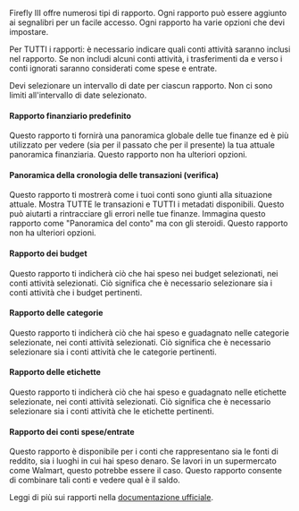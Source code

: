 Firefly III offre numerosi tipi di rapporto. Ogni rapporto può essere aggiunto ai segnalibri per un facile accesso. Ogni rapporto ha varie opzioni che devi impostare.

Per TUTTI i rapporti: è necessario indicare quali conti attività saranno inclusi nel rapporto. Se non includi alcuni conti attività, i trasferimenti da e verso i conti ignorati saranno considerati come spese e entrate.

Devi selezionare un intervallo di date per ciascun rapporto. Non ci sono limiti all'intervallo di date selezionato.

#### Rapporto finanziario predefinito

Questo rapporto ti fornirà una panoramica globale delle tue finanze ed è più utilizzato per vedere (sia per il passato che per il presente) la tua attuale panoramica finanziaria. Questo rapporto non ha ulteriori opzioni.

#### Panoramica della cronologia delle transazioni (verifica)

Questo rapporto ti mostrerà come i tuoi conti sono giunti alla situazione attuale. Mostra TUTTE le transazioni e TUTTI i metadati disponibili. Questo può aiutarti a rintracciare gli errori nelle tue finanze. Immagina questo rapporto come "Panoramica del conto" ma con gli steroidi. Questo rapporto non ha ulteriori opzioni.

#### Rapporto dei budget

Questo rapporto ti indicherà ciò che hai speso nei budget selezionati, nei conti attività selezionati. Ciò significa che è necessario selezionare sia i conti attività che i budget pertinenti.

#### Rapporto delle categorie

Questo rapporto ti indicherà ciò che hai speso e guadagnato nelle categorie selezionate, nei conti attività selezionati. Ciò significa che è necessario selezionare sia i conti attività che le categorie pertinenti.

#### Rapporto delle etichette

Questo rapporto ti indicherà ciò che hai speso e guadagnato nelle etichette selezionate, nei conti attività selezionati. Ciò significa che è necessario selezionare sia i conti attività che le etichette pertinenti.

#### Rapporto dei conti spese/entrate

Questo rapporto è disponibile per i conti che rappresentano sia le fonti di reddito, sia i luoghi in cui hai speso denaro. Se lavori in un supermercato come Walmart, questo potrebbe essere il caso. Questo rapporto consente di combinare tali conti e vedere qual è il saldo.

Leggi di più sui rapporti nella [documentazione ufficiale](https://firefly-iii.readthedocs.io/en/latest/advanced/reports.html).
